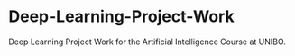 # Deep-Learning-Project-Work
Deep Learning Project Work for the Artificial Intelligence Course at UNIBO.
